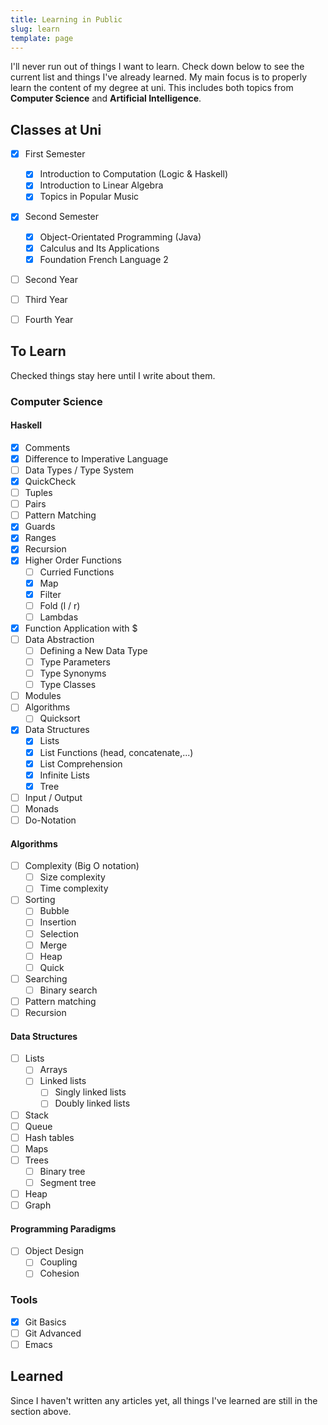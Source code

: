 ```yaml
---
title: Learning in Public
slug: learn
template: page
---
```


I'll never run out of things I want to learn. Check down below to see the current list
and things I've already learned. My main focus is to properly learn the content of my degree at uni.
This includes both topics from **Computer Science** and **Artificial Intelligence**.

## Classes at Uni

- [x] First Semester
  - [x] Introduction to Computation (Logic & Haskell)
  - [x] Introduction to Linear Algebra
  - [x] Topics in Popular Music
- [x] Second Semester
  - [x] Object-Orientated Programming (Java)
  - [x] Calculus and Its Applications
  - [x] Foundation French Language 2
- [ ] Second Year
- [ ] Third Year
- [ ] Fourth Year


## To Learn

Checked things stay here until I write about them.

### Computer Science

#### Haskell

- [x] Comments
- [x] Difference to Imperative Language
- [ ] Data Types / Type System
- [x] QuickCheck
- [ ] Tuples
- [ ] Pairs
- [ ] Pattern Matching
- [x] Guards
- [x] Ranges
- [x] Recursion
- [x] Higher Order Functions
  - [ ] Curried Functions
  - [x] Map
  - [x] Filter
  - [ ] Fold (l / r)
  - [ ] Lambdas
- [x] Function Application with $
- [ ] Data Abstraction
  - [ ] Defining a New Data Type
  - [ ] Type Parameters
  - [ ] Type Synonyms
  - [ ] Type Classes
- [ ] Modules
- [ ] Algorithms
  - [ ] Quicksort
- [x] Data Structures
  - [x] Lists
  - [x] List Functions (head, concatenate,...)
  - [x] List Comprehension
  - [x] Infinite Lists
  - [x] Tree
- [ ] Input / Output
- [ ] Monads
- [ ] Do-Notation

#### Algorithms

- [ ] Complexity (Big O notation)
  - [ ] Size complexity
  - [ ] Time complexity
- [ ] Sorting
  - [ ] Bubble
  - [ ] Insertion
  - [ ] Selection
  - [ ] Merge
  - [ ] Heap
  - [ ] Quick
- [ ] Searching
  - [ ] Binary search
- [ ] Pattern matching
- [ ] Recursion

#### Data Structures

- [ ] Lists
  - [ ] Arrays
  - [ ] Linked lists
    - [ ] Singly linked lists
    - [ ] Doubly linked lists
- [ ] Stack
- [ ] Queue
- [ ] Hash tables
- [ ] Maps
- [ ] Trees
  - [ ] Binary tree
  - [ ] Segment tree
- [ ] Heap
- [ ] Graph

#### Programming Paradigms

- [ ] Object Design
  - [ ] Coupling
  - [ ] Cohesion

### Tools

- [x] Git Basics
- [ ] Git Advanced
- [ ] Emacs

## Learned

Since I haven't written any articles yet,
all things I've learned are still in the section above.